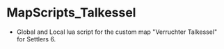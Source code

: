 # MapScripts_Talkessel
- Global and Local lua script for the custom map "Verruchter Talkessel" for Settlers 6.
